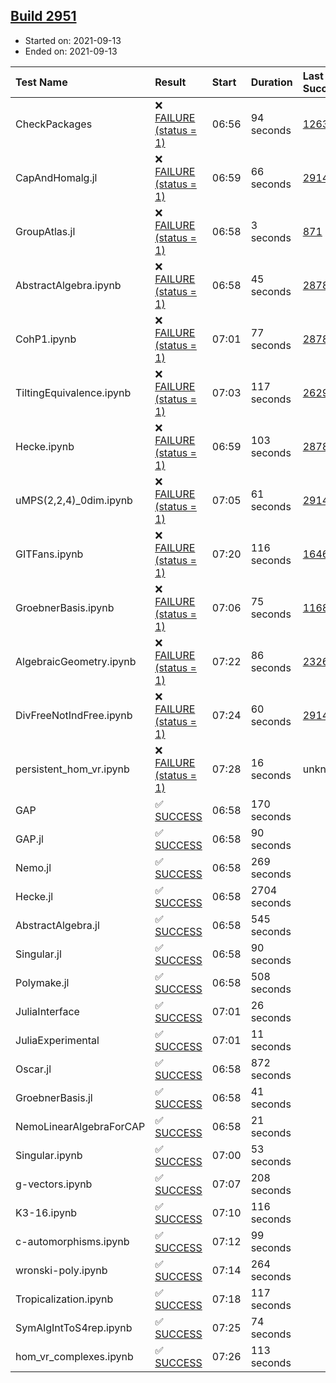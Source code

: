 ## [Build 2951](https://oscarci.mathematik.uni-kl.de/job/oscar-stable/2951/)

* Started on: 2021-09-13
* Ended on: 2021-09-13

| Test Name    | Result | Start | Duration | Last Success | First Failure |
|:-------------|:-------|:------|:---------|:-------------|:--------------|
| CheckPackages | ❌ [FAILURE (status = 1)](https://oscarci.mathematik.uni-kl.de/job/oscar-stable/2951/artifact/logs/build-2951/CheckPackages.log) | 06:56 | 94 seconds | [1263](https://oscarci.mathematik.uni-kl.de/job/oscar-stable/1263/) | [1264](https://oscarci.mathematik.uni-kl.de/job/oscar-stable/1264/) |
| CapAndHomalg.jl | ❌ [FAILURE (status = 1)](https://oscarci.mathematik.uni-kl.de/job/oscar-stable/2951/artifact/logs/build-2951/CapAndHomalg.jl.log) | 06:59 | 66 seconds | [2914](https://oscarci.mathematik.uni-kl.de/job/oscar-stable/2914/) | [2915](https://oscarci.mathematik.uni-kl.de/job/oscar-stable/2915/) |
| GroupAtlas.jl | ❌ [FAILURE (status = 1)](https://oscarci.mathematik.uni-kl.de/job/oscar-stable/2951/artifact/logs/build-2951/GroupAtlas.jl.log) | 06:58 | 3 seconds | [871](https://oscarci.mathematik.uni-kl.de/job/oscar-stable/871/) | [872](https://oscarci.mathematik.uni-kl.de/job/oscar-stable/872/) |
| AbstractAlgebra.ipynb | ❌ [FAILURE (status = 1)](https://oscarci.mathematik.uni-kl.de/job/oscar-stable/2951/artifact/logs/build-2951/AbstractAlgebra.ipynb.log) | 06:58 | 45 seconds | [2878](https://oscarci.mathematik.uni-kl.de/job/oscar-stable/2878/) | [2879](https://oscarci.mathematik.uni-kl.de/job/oscar-stable/2879/) |
| CohP1.ipynb | ❌ [FAILURE (status = 1)](https://oscarci.mathematik.uni-kl.de/job/oscar-stable/2951/artifact/logs/build-2951/CohP1.ipynb.log) | 07:01 | 77 seconds | [2878](https://oscarci.mathematik.uni-kl.de/job/oscar-stable/2878/) | [2879](https://oscarci.mathematik.uni-kl.de/job/oscar-stable/2879/) |
| TiltingEquivalence.ipynb | ❌ [FAILURE (status = 1)](https://oscarci.mathematik.uni-kl.de/job/oscar-stable/2951/artifact/logs/build-2951/TiltingEquivalence.ipynb.log) | 07:03 | 117 seconds | [2629](https://oscarci.mathematik.uni-kl.de/job/oscar-stable/2629/) | [2630](https://oscarci.mathematik.uni-kl.de/job/oscar-stable/2630/) |
| Hecke.ipynb | ❌ [FAILURE (status = 1)](https://oscarci.mathematik.uni-kl.de/job/oscar-stable/2951/artifact/logs/build-2951/Hecke.ipynb.log) | 06:59 | 103 seconds | [2878](https://oscarci.mathematik.uni-kl.de/job/oscar-stable/2878/) | [2879](https://oscarci.mathematik.uni-kl.de/job/oscar-stable/2879/) |
| uMPS(2,2,4)_0dim.ipynb | ❌ [FAILURE (status = 1)](https://oscarci.mathematik.uni-kl.de/job/oscar-stable/2951/artifact/logs/build-2951/uMPS-2-2-4-_0dim.ipynb.log) | 07:05 | 61 seconds | [2914](https://oscarci.mathematik.uni-kl.de/job/oscar-stable/2914/) | [2915](https://oscarci.mathematik.uni-kl.de/job/oscar-stable/2915/) |
| GITFans.ipynb | ❌ [FAILURE (status = 1)](https://oscarci.mathematik.uni-kl.de/job/oscar-stable/2951/artifact/logs/build-2951/GITFans.ipynb.log) | 07:20 | 116 seconds | [1646](https://oscarci.mathematik.uni-kl.de/job/oscar-stable/1646/) | [1647](https://oscarci.mathematik.uni-kl.de/job/oscar-stable/1647/) |
| GroebnerBasis.ipynb | ❌ [FAILURE (status = 1)](https://oscarci.mathematik.uni-kl.de/job/oscar-stable/2951/artifact/logs/build-2951/GroebnerBasis.ipynb.log) | 07:06 | 75 seconds | [1168](https://oscarci.mathematik.uni-kl.de/job/oscar-stable/1168/) | [1169](https://oscarci.mathematik.uni-kl.de/job/oscar-stable/1169/) |
| AlgebraicGeometry.ipynb | ❌ [FAILURE (status = 1)](https://oscarci.mathematik.uni-kl.de/job/oscar-stable/2951/artifact/logs/build-2951/AlgebraicGeometry.ipynb.log) | 07:22 | 86 seconds | [2326](https://oscarci.mathematik.uni-kl.de/job/oscar-stable/2326/) | [2327](https://oscarci.mathematik.uni-kl.de/job/oscar-stable/2327/) |
| DivFreeNotIndFree.ipynb | ❌ [FAILURE (status = 1)](https://oscarci.mathematik.uni-kl.de/job/oscar-stable/2951/artifact/logs/build-2951/DivFreeNotIndFree.ipynb.log) | 07:24 | 60 seconds | [2914](https://oscarci.mathematik.uni-kl.de/job/oscar-stable/2914/) | [2915](https://oscarci.mathematik.uni-kl.de/job/oscar-stable/2915/) |
| persistent_hom_vr.ipynb | ❌ [FAILURE (status = 1)](https://oscarci.mathematik.uni-kl.de/job/oscar-stable/2951/artifact/logs/build-2951/persistent_hom_vr.ipynb.log) | 07:28 | 16 seconds | unknown | unknown |
| GAP | ✅ [SUCCESS](https://oscarci.mathematik.uni-kl.de/job/oscar-stable/2951/artifact/logs/build-2951/GAP.log) | 06:58 | 170 seconds |  |  |
| GAP.jl | ✅ [SUCCESS](https://oscarci.mathematik.uni-kl.de/job/oscar-stable/2951/artifact/logs/build-2951/GAP.jl.log) | 06:58 | 90 seconds |  |  |
| Nemo.jl | ✅ [SUCCESS](https://oscarci.mathematik.uni-kl.de/job/oscar-stable/2951/artifact/logs/build-2951/Nemo.jl.log) | 06:58 | 269 seconds |  |  |
| Hecke.jl | ✅ [SUCCESS](https://oscarci.mathematik.uni-kl.de/job/oscar-stable/2951/artifact/logs/build-2951/Hecke.jl.log) | 06:58 | 2704 seconds |  |  |
| AbstractAlgebra.jl | ✅ [SUCCESS](https://oscarci.mathematik.uni-kl.de/job/oscar-stable/2951/artifact/logs/build-2951/AbstractAlgebra.jl.log) | 06:58 | 545 seconds |  |  |
| Singular.jl | ✅ [SUCCESS](https://oscarci.mathematik.uni-kl.de/job/oscar-stable/2951/artifact/logs/build-2951/Singular.jl.log) | 06:58 | 90 seconds |  |  |
| Polymake.jl | ✅ [SUCCESS](https://oscarci.mathematik.uni-kl.de/job/oscar-stable/2951/artifact/logs/build-2951/Polymake.jl.log) | 06:58 | 508 seconds |  |  |
| JuliaInterface | ✅ [SUCCESS](https://oscarci.mathematik.uni-kl.de/job/oscar-stable/2951/artifact/logs/build-2951/JuliaInterface.log) | 07:01 | 26 seconds |  |  |
| JuliaExperimental | ✅ [SUCCESS](https://oscarci.mathematik.uni-kl.de/job/oscar-stable/2951/artifact/logs/build-2951/JuliaExperimental.log) | 07:01 | 11 seconds |  |  |
| Oscar.jl | ✅ [SUCCESS](https://oscarci.mathematik.uni-kl.de/job/oscar-stable/2951/artifact/logs/build-2951/Oscar.jl.log) | 06:58 | 872 seconds |  |  |
| GroebnerBasis.jl | ✅ [SUCCESS](https://oscarci.mathematik.uni-kl.de/job/oscar-stable/2951/artifact/logs/build-2951/GroebnerBasis.jl.log) | 06:58 | 41 seconds |  |  |
| NemoLinearAlgebraForCAP | ✅ [SUCCESS](https://oscarci.mathematik.uni-kl.de/job/oscar-stable/2951/artifact/logs/build-2951/NemoLinearAlgebraForCAP.log) | 06:58 | 21 seconds |  |  |
| Singular.ipynb | ✅ [SUCCESS](https://oscarci.mathematik.uni-kl.de/job/oscar-stable/2951/artifact/logs/build-2951/Singular.ipynb.log) | 07:00 | 53 seconds |  |  |
| g-vectors.ipynb | ✅ [SUCCESS](https://oscarci.mathematik.uni-kl.de/job/oscar-stable/2951/artifact/logs/build-2951/g-vectors.ipynb.log) | 07:07 | 208 seconds |  |  |
| K3-16.ipynb | ✅ [SUCCESS](https://oscarci.mathematik.uni-kl.de/job/oscar-stable/2951/artifact/logs/build-2951/K3-16.ipynb.log) | 07:10 | 116 seconds |  |  |
| c-automorphisms.ipynb | ✅ [SUCCESS](https://oscarci.mathematik.uni-kl.de/job/oscar-stable/2951/artifact/logs/build-2951/c-automorphisms.ipynb.log) | 07:12 | 99 seconds |  |  |
| wronski-poly.ipynb | ✅ [SUCCESS](https://oscarci.mathematik.uni-kl.de/job/oscar-stable/2951/artifact/logs/build-2951/wronski-poly.ipynb.log) | 07:14 | 264 seconds |  |  |
| Tropicalization.ipynb | ✅ [SUCCESS](https://oscarci.mathematik.uni-kl.de/job/oscar-stable/2951/artifact/logs/build-2951/Tropicalization.ipynb.log) | 07:18 | 117 seconds |  |  |
| SymAlgIntToS4rep.ipynb | ✅ [SUCCESS](https://oscarci.mathematik.uni-kl.de/job/oscar-stable/2951/artifact/logs/build-2951/SymAlgIntToS4rep.ipynb.log) | 07:25 | 74 seconds |  |  |
| hom_vr_complexes.ipynb | ✅ [SUCCESS](https://oscarci.mathematik.uni-kl.de/job/oscar-stable/2951/artifact/logs/build-2951/hom_vr_complexes.ipynb.log) | 07:26 | 113 seconds |  |  |
